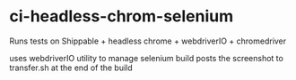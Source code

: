 # ci-headless-chrom-selenium
Runs tests on Shippable + headless chrome + webdriverIO + chromedriver

uses webdriverIO utility to manage selenium
build posts the screenshot to transfer.sh at the end of the build 


